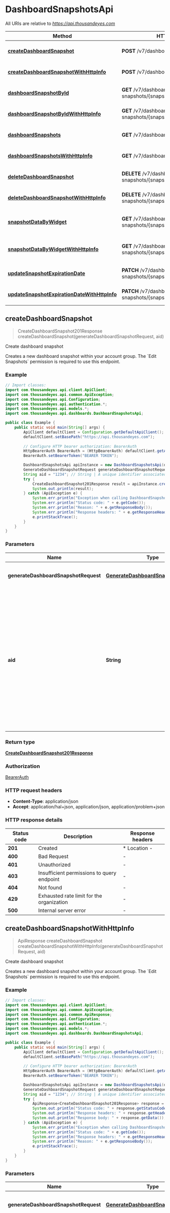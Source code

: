# DashboardSnapshotsApi

All URIs are relative to *https://api.thousandeyes.com*

| Method | HTTP request | Description |
|------------- | ------------- | -------------|
| [**createDashboardSnapshot**](DashboardSnapshotsApi.md#createDashboardSnapshot) | **POST** /v7/dashboard-snapshots | Create dashboard snapshot |
| [**createDashboardSnapshotWithHttpInfo**](DashboardSnapshotsApi.md#createDashboardSnapshotWithHttpInfo) | **POST** /v7/dashboard-snapshots | Create dashboard snapshot |
| [**dashboardSnapshotById**](DashboardSnapshotsApi.md#dashboardSnapshotById) | **GET** /v7/dashboard-snapshots/{snapshotId} | Retrieve dashboard snapshot |
| [**dashboardSnapshotByIdWithHttpInfo**](DashboardSnapshotsApi.md#dashboardSnapshotByIdWithHttpInfo) | **GET** /v7/dashboard-snapshots/{snapshotId} | Retrieve dashboard snapshot |
| [**dashboardSnapshots**](DashboardSnapshotsApi.md#dashboardSnapshots) | **GET** /v7/dashboard-snapshots | List dashboard snapshots |
| [**dashboardSnapshotsWithHttpInfo**](DashboardSnapshotsApi.md#dashboardSnapshotsWithHttpInfo) | **GET** /v7/dashboard-snapshots | List dashboard snapshots |
| [**deleteDashboardSnapshot**](DashboardSnapshotsApi.md#deleteDashboardSnapshot) | **DELETE** /v7/dashboard-snapshots/{snapshotId} | Delete dashboard snapshot |
| [**deleteDashboardSnapshotWithHttpInfo**](DashboardSnapshotsApi.md#deleteDashboardSnapshotWithHttpInfo) | **DELETE** /v7/dashboard-snapshots/{snapshotId} | Delete dashboard snapshot |
| [**snapshotDataByWidget**](DashboardSnapshotsApi.md#snapshotDataByWidget) | **GET** /v7/dashboard-snapshots/{snapshotId}/widgets/{widgetId} | Retrieve dashboard snapshot data |
| [**snapshotDataByWidgetWithHttpInfo**](DashboardSnapshotsApi.md#snapshotDataByWidgetWithHttpInfo) | **GET** /v7/dashboard-snapshots/{snapshotId}/widgets/{widgetId} | Retrieve dashboard snapshot data |
| [**updateSnapshotExpirationDate**](DashboardSnapshotsApi.md#updateSnapshotExpirationDate) | **PATCH** /v7/dashboard-snapshots/{snapshotId} | Update snapshot expiration |
| [**updateSnapshotExpirationDateWithHttpInfo**](DashboardSnapshotsApi.md#updateSnapshotExpirationDateWithHttpInfo) | **PATCH** /v7/dashboard-snapshots/{snapshotId} | Update snapshot expiration |



## createDashboardSnapshot

> CreateDashboardSnapshot201Response createDashboardSnapshot(generateDashboardSnapshotRequest, aid)

Create dashboard snapshot

Creates a new dashboard snapshot within your account group. The &#x60;Edit Snapshots&#x60; permission is required to use this endpoint. 

### Example

```java
// Import classes:
import com.thousandeyes.api.client.ApiClient;
import com.thousandeyes.api.common.ApiException;
import com.thousandeyes.api.Configuration;
import com.thousandeyes.api.authentication.*;
import com.thousandeyes.api.models.*;
import com.thousandeyes.api.dashboards.DashboardSnapshotsApi;

public class Example {
    public static void main(String[] args) {
        ApiClient defaultClient = Configuration.getDefaultApiClient();
        defaultClient.setBasePath("https://api.thousandeyes.com");
        
        // Configure HTTP bearer authorization: BearerAuth
        HttpBearerAuth BearerAuth = (HttpBearerAuth) defaultClient.getAuthentication("BearerAuth");
        BearerAuth.setBearerToken("BEARER TOKEN");

        DashboardSnapshotsApi apiInstance = new DashboardSnapshotsApi(defaultClient);
        GenerateDashboardSnapshotRequest generateDashboardSnapshotRequest = new GenerateDashboardSnapshotRequest(); // GenerateDashboardSnapshotRequest | Request body schema to create a dashboard snapshot.
        String aid = "1234"; // String | A unique identifier associated with your account group. You can retrieve your `AccountGroupId` from the `/account-groups` endpoint. Note that you must be assigned to the target account group. Specifying this parameter without being assigned to the target account group will result in an error response.
        try {
            CreateDashboardSnapshot201Response result = apiInstance.createDashboardSnapshot(generateDashboardSnapshotRequest, aid);
            System.out.println(result);
        } catch (ApiException e) {
            System.err.println("Exception when calling DashboardSnapshotsApi#createDashboardSnapshot");
            System.err.println("Status code: " + e.getCode());
            System.err.println("Reason: " + e.getResponseBody());
            System.err.println("Response headers: " + e.getResponseHeaders());
            e.printStackTrace();
        }
    }
}
```

### Parameters


| Name | Type | Description  | Notes |
|------------- | ------------- | ------------- | -------------|
| **generateDashboardSnapshotRequest** | [**GenerateDashboardSnapshotRequest**](GenerateDashboardSnapshotRequest.md)| Request body schema to create a dashboard snapshot. | |
| **aid** | **String**| A unique identifier associated with your account group. You can retrieve your &#x60;AccountGroupId&#x60; from the &#x60;/account-groups&#x60; endpoint. Note that you must be assigned to the target account group. Specifying this parameter without being assigned to the target account group will result in an error response. | [optional] |

### Return type

[**CreateDashboardSnapshot201Response**](CreateDashboardSnapshot201Response.md)


### Authorization

[BearerAuth](../README.md#BearerAuth)

### HTTP request headers

- **Content-Type**: application/json
- **Accept**: application/hal+json, application/json, application/problem+json

### HTTP response details
| Status code | Description | Response headers |
|-------------|-------------|------------------|
| **201** | Created |  * Location -  <br>  |
| **400** | Bad Request |  -  |
| **401** | Unauthorized |  -  |
| **403** | Insufficient permissions to query endpoint |  -  |
| **404** | Not found |  -  |
| **429** | Exhausted rate limit for the organization |  -  |
| **500** | Internal server error |  -  |

## createDashboardSnapshotWithHttpInfo

> ApiResponse<CreateDashboardSnapshot201Response> createDashboardSnapshot createDashboardSnapshotWithHttpInfo(generateDashboardSnapshotRequest, aid)

Create dashboard snapshot

Creates a new dashboard snapshot within your account group. The &#x60;Edit Snapshots&#x60; permission is required to use this endpoint. 

### Example

```java
// Import classes:
import com.thousandeyes.api.client.ApiClient;
import com.thousandeyes.api.common.ApiException;
import com.thousandeyes.api.common.ApiResponse;
import com.thousandeyes.api.Configuration;
import com.thousandeyes.api.authentication.*;
import com.thousandeyes.api.models.*;
import com.thousandeyes.api.dashboards.DashboardSnapshotsApi;

public class Example {
    public static void main(String[] args) {
        ApiClient defaultClient = Configuration.getDefaultApiClient();
        defaultClient.setBasePath("https://api.thousandeyes.com");
        
        // Configure HTTP bearer authorization: BearerAuth
        HttpBearerAuth BearerAuth = (HttpBearerAuth) defaultClient.getAuthentication("BearerAuth");
        BearerAuth.setBearerToken("BEARER TOKEN");

        DashboardSnapshotsApi apiInstance = new DashboardSnapshotsApi(defaultClient);
        GenerateDashboardSnapshotRequest generateDashboardSnapshotRequest = new GenerateDashboardSnapshotRequest(); // GenerateDashboardSnapshotRequest | Request body schema to create a dashboard snapshot.
        String aid = "1234"; // String | A unique identifier associated with your account group. You can retrieve your `AccountGroupId` from the `/account-groups` endpoint. Note that you must be assigned to the target account group. Specifying this parameter without being assigned to the target account group will result in an error response.
        try {
            ApiResponse<CreateDashboardSnapshot201Response> response = apiInstance.createDashboardSnapshotWithHttpInfo(generateDashboardSnapshotRequest, aid);
            System.out.println("Status code: " + response.getStatusCode());
            System.out.println("Response headers: " + response.getHeaders());
            System.out.println("Response body: " + response.getData());
        } catch (ApiException e) {
            System.err.println("Exception when calling DashboardSnapshotsApi#createDashboardSnapshot");
            System.err.println("Status code: " + e.getCode());
            System.err.println("Response headers: " + e.getResponseHeaders());
            System.err.println("Reason: " + e.getResponseBody());
            e.printStackTrace();
        }
    }
}
```

### Parameters


| Name | Type | Description  | Notes |
|------------- | ------------- | ------------- | -------------|
| **generateDashboardSnapshotRequest** | [**GenerateDashboardSnapshotRequest**](GenerateDashboardSnapshotRequest.md)| Request body schema to create a dashboard snapshot. | |
| **aid** | **String**| A unique identifier associated with your account group. You can retrieve your &#x60;AccountGroupId&#x60; from the &#x60;/account-groups&#x60; endpoint. Note that you must be assigned to the target account group. Specifying this parameter without being assigned to the target account group will result in an error response. | [optional] |

### Return type

ApiResponse<[**CreateDashboardSnapshot201Response**](CreateDashboardSnapshot201Response.md)>


### Authorization

[BearerAuth](../README.md#BearerAuth)

### HTTP request headers

- **Content-Type**: application/json
- **Accept**: application/hal+json, application/json, application/problem+json

### HTTP response details
| Status code | Description | Response headers |
|-------------|-------------|------------------|
| **201** | Created |  * Location -  <br>  |
| **400** | Bad Request |  -  |
| **401** | Unauthorized |  -  |
| **403** | Insufficient permissions to query endpoint |  -  |
| **404** | Not found |  -  |
| **429** | Exhausted rate limit for the organization |  -  |
| **500** | Internal server error |  -  |


## dashboardSnapshotById

> ApiDashboardSnapshot dashboardSnapshotById(snapshotId, aid)

Retrieve dashboard snapshot

This endpoint returns a list of widgets configured in dashboard snapshot configured in ThousandEyes. Seed this endpoint with a snapshotId found from the /dashboard-snapshots endpoint. This endpoint requires the &#x60;View Snapshots&#x60; permission be assigned to the role of the user accessing this endpoint. Returns a list of widgets configured within a dashboard snapshot. Use the &#x60;snapshotId&#x60; obtained from the &#x60;/dashboard-snapshots&#x60; endpoint. The &#x60;View Snapshots&#x60; permission is required to use this endpoint.\&quot;

### Example

```java
// Import classes:
import com.thousandeyes.api.client.ApiClient;
import com.thousandeyes.api.common.ApiException;
import com.thousandeyes.api.Configuration;
import com.thousandeyes.api.authentication.*;
import com.thousandeyes.api.models.*;
import com.thousandeyes.api.dashboards.DashboardSnapshotsApi;

public class Example {
    public static void main(String[] args) {
        ApiClient defaultClient = Configuration.getDefaultApiClient();
        defaultClient.setBasePath("https://api.thousandeyes.com");
        
        // Configure HTTP bearer authorization: BearerAuth
        HttpBearerAuth BearerAuth = (HttpBearerAuth) defaultClient.getAuthentication("BearerAuth");
        BearerAuth.setBearerToken("BEARER TOKEN");

        DashboardSnapshotsApi apiInstance = new DashboardSnapshotsApi(defaultClient);
        String snapshotId = "d28bb71f-5a47-4783-8f12-d4b115e61b0c"; // String | A Identifier for a dashboard snapshot which can be obtained from the `/dashboards-snapshots` endpoint.
        String aid = "1234"; // String | A unique identifier associated with your account group. You can retrieve your `AccountGroupId` from the `/account-groups` endpoint. Note that you must be assigned to the target account group. Specifying this parameter without being assigned to the target account group will result in an error response.
        try {
            ApiDashboardSnapshot result = apiInstance.dashboardSnapshotById(snapshotId, aid);
            System.out.println(result);
        } catch (ApiException e) {
            System.err.println("Exception when calling DashboardSnapshotsApi#dashboardSnapshotById");
            System.err.println("Status code: " + e.getCode());
            System.err.println("Reason: " + e.getResponseBody());
            System.err.println("Response headers: " + e.getResponseHeaders());
            e.printStackTrace();
        }
    }
}
```

### Parameters


| Name | Type | Description  | Notes |
|------------- | ------------- | ------------- | -------------|
| **snapshotId** | **String**| A Identifier for a dashboard snapshot which can be obtained from the &#x60;/dashboards-snapshots&#x60; endpoint. | |
| **aid** | **String**| A unique identifier associated with your account group. You can retrieve your &#x60;AccountGroupId&#x60; from the &#x60;/account-groups&#x60; endpoint. Note that you must be assigned to the target account group. Specifying this parameter without being assigned to the target account group will result in an error response. | [optional] |

### Return type

[**ApiDashboardSnapshot**](ApiDashboardSnapshot.md)


### Authorization

[BearerAuth](../README.md#BearerAuth)

### HTTP request headers

- **Content-Type**: Not defined
- **Accept**: application/hal+json, application/json, application/problem+json

### HTTP response details
| Status code | Description | Response headers |
|-------------|-------------|------------------|
| **200** | OK |  -  |
| **400** | Bad Request |  -  |
| **401** | Unauthorized |  -  |
| **403** | Insufficient permissions to query endpoint |  -  |
| **404** | Not found |  -  |
| **429** | Exhausted rate limit for the organization |  -  |
| **500** | Internal server error |  -  |

## dashboardSnapshotByIdWithHttpInfo

> ApiResponse<ApiDashboardSnapshot> dashboardSnapshotById dashboardSnapshotByIdWithHttpInfo(snapshotId, aid)

Retrieve dashboard snapshot

This endpoint returns a list of widgets configured in dashboard snapshot configured in ThousandEyes. Seed this endpoint with a snapshotId found from the /dashboard-snapshots endpoint. This endpoint requires the &#x60;View Snapshots&#x60; permission be assigned to the role of the user accessing this endpoint. Returns a list of widgets configured within a dashboard snapshot. Use the &#x60;snapshotId&#x60; obtained from the &#x60;/dashboard-snapshots&#x60; endpoint. The &#x60;View Snapshots&#x60; permission is required to use this endpoint.\&quot;

### Example

```java
// Import classes:
import com.thousandeyes.api.client.ApiClient;
import com.thousandeyes.api.common.ApiException;
import com.thousandeyes.api.common.ApiResponse;
import com.thousandeyes.api.Configuration;
import com.thousandeyes.api.authentication.*;
import com.thousandeyes.api.models.*;
import com.thousandeyes.api.dashboards.DashboardSnapshotsApi;

public class Example {
    public static void main(String[] args) {
        ApiClient defaultClient = Configuration.getDefaultApiClient();
        defaultClient.setBasePath("https://api.thousandeyes.com");
        
        // Configure HTTP bearer authorization: BearerAuth
        HttpBearerAuth BearerAuth = (HttpBearerAuth) defaultClient.getAuthentication("BearerAuth");
        BearerAuth.setBearerToken("BEARER TOKEN");

        DashboardSnapshotsApi apiInstance = new DashboardSnapshotsApi(defaultClient);
        String snapshotId = "d28bb71f-5a47-4783-8f12-d4b115e61b0c"; // String | A Identifier for a dashboard snapshot which can be obtained from the `/dashboards-snapshots` endpoint.
        String aid = "1234"; // String | A unique identifier associated with your account group. You can retrieve your `AccountGroupId` from the `/account-groups` endpoint. Note that you must be assigned to the target account group. Specifying this parameter without being assigned to the target account group will result in an error response.
        try {
            ApiResponse<ApiDashboardSnapshot> response = apiInstance.dashboardSnapshotByIdWithHttpInfo(snapshotId, aid);
            System.out.println("Status code: " + response.getStatusCode());
            System.out.println("Response headers: " + response.getHeaders());
            System.out.println("Response body: " + response.getData());
        } catch (ApiException e) {
            System.err.println("Exception when calling DashboardSnapshotsApi#dashboardSnapshotById");
            System.err.println("Status code: " + e.getCode());
            System.err.println("Response headers: " + e.getResponseHeaders());
            System.err.println("Reason: " + e.getResponseBody());
            e.printStackTrace();
        }
    }
}
```

### Parameters


| Name | Type | Description  | Notes |
|------------- | ------------- | ------------- | -------------|
| **snapshotId** | **String**| A Identifier for a dashboard snapshot which can be obtained from the &#x60;/dashboards-snapshots&#x60; endpoint. | |
| **aid** | **String**| A unique identifier associated with your account group. You can retrieve your &#x60;AccountGroupId&#x60; from the &#x60;/account-groups&#x60; endpoint. Note that you must be assigned to the target account group. Specifying this parameter without being assigned to the target account group will result in an error response. | [optional] |

### Return type

ApiResponse<[**ApiDashboardSnapshot**](ApiDashboardSnapshot.md)>


### Authorization

[BearerAuth](../README.md#BearerAuth)

### HTTP request headers

- **Content-Type**: Not defined
- **Accept**: application/hal+json, application/json, application/problem+json

### HTTP response details
| Status code | Description | Response headers |
|-------------|-------------|------------------|
| **200** | OK |  -  |
| **400** | Bad Request |  -  |
| **401** | Unauthorized |  -  |
| **403** | Insufficient permissions to query endpoint |  -  |
| **404** | Not found |  -  |
| **429** | Exhausted rate limit for the organization |  -  |
| **500** | Internal server error |  -  |


## dashboardSnapshots

> DashboardSnapshots200Response dashboardSnapshots(aid, dashboardId, cursor)

List dashboard snapshots

Returns a list of dashboard snapshots within your account group. Use this data to identify a specific dashboard snapshot, which can be used in other endpoints to access aggregated data. The &#x60;View Snapshots&#x60; permission is required to use this endpoint.\&quot; 

### Example

```java
// Import classes:
import com.thousandeyes.api.client.ApiClient;
import com.thousandeyes.api.common.ApiException;
import com.thousandeyes.api.Configuration;
import com.thousandeyes.api.authentication.*;
import com.thousandeyes.api.models.*;
import com.thousandeyes.api.dashboards.DashboardSnapshotsApi;

public class Example {
    public static void main(String[] args) {
        ApiClient defaultClient = Configuration.getDefaultApiClient();
        defaultClient.setBasePath("https://api.thousandeyes.com");
        
        // Configure HTTP bearer authorization: BearerAuth
        HttpBearerAuth BearerAuth = (HttpBearerAuth) defaultClient.getAuthentication("BearerAuth");
        BearerAuth.setBearerToken("BEARER TOKEN");

        DashboardSnapshotsApi apiInstance = new DashboardSnapshotsApi(defaultClient);
        String aid = "1234"; // String | A unique identifier associated with your account group. You can retrieve your `AccountGroupId` from the `/account-groups` endpoint. Note that you must be assigned to the target account group. Specifying this parameter without being assigned to the target account group will result in an error response.
        String dashboardId = "646f4d2ce3c99b0536c3821e"; // String | 
        String cursor = "cursor_example"; // String | (Optional) Opaque cursor used for pagination. Clients should use `next` value from `_links` instead of this parameter.
        try {
            DashboardSnapshots200Response result = apiInstance.dashboardSnapshots(aid, dashboardId, cursor);
            System.out.println(result);
        } catch (ApiException e) {
            System.err.println("Exception when calling DashboardSnapshotsApi#dashboardSnapshots");
            System.err.println("Status code: " + e.getCode());
            System.err.println("Reason: " + e.getResponseBody());
            System.err.println("Response headers: " + e.getResponseHeaders());
            e.printStackTrace();
        }
    }
}
```

### Parameters


| Name | Type | Description  | Notes |
|------------- | ------------- | ------------- | -------------|
| **aid** | **String**| A unique identifier associated with your account group. You can retrieve your &#x60;AccountGroupId&#x60; from the &#x60;/account-groups&#x60; endpoint. Note that you must be assigned to the target account group. Specifying this parameter without being assigned to the target account group will result in an error response. | [optional] |
| **dashboardId** | **String**|  | [optional] |
| **cursor** | **String**| (Optional) Opaque cursor used for pagination. Clients should use &#x60;next&#x60; value from &#x60;_links&#x60; instead of this parameter. | [optional] |

### Return type

[**DashboardSnapshots200Response**](DashboardSnapshots200Response.md)


### Authorization

[BearerAuth](../README.md#BearerAuth)

### HTTP request headers

- **Content-Type**: Not defined
- **Accept**: application/hal+json, application/json, application/problem+json

### HTTP response details
| Status code | Description | Response headers |
|-------------|-------------|------------------|
| **200** | OK |  -  |
| **400** | Bad Request |  -  |
| **401** | Unauthorized |  -  |
| **403** | Insufficient permissions to query endpoint |  -  |
| **404** | Not found |  -  |
| **429** | Exhausted rate limit for the organization |  -  |
| **500** | Internal server error |  -  |

## dashboardSnapshotsWithHttpInfo

> ApiResponse<DashboardSnapshots200Response> dashboardSnapshots dashboardSnapshotsWithHttpInfo(aid, dashboardId, cursor)

List dashboard snapshots

Returns a list of dashboard snapshots within your account group. Use this data to identify a specific dashboard snapshot, which can be used in other endpoints to access aggregated data. The &#x60;View Snapshots&#x60; permission is required to use this endpoint.\&quot; 

### Example

```java
// Import classes:
import com.thousandeyes.api.client.ApiClient;
import com.thousandeyes.api.common.ApiException;
import com.thousandeyes.api.common.ApiResponse;
import com.thousandeyes.api.Configuration;
import com.thousandeyes.api.authentication.*;
import com.thousandeyes.api.models.*;
import com.thousandeyes.api.dashboards.DashboardSnapshotsApi;

public class Example {
    public static void main(String[] args) {
        ApiClient defaultClient = Configuration.getDefaultApiClient();
        defaultClient.setBasePath("https://api.thousandeyes.com");
        
        // Configure HTTP bearer authorization: BearerAuth
        HttpBearerAuth BearerAuth = (HttpBearerAuth) defaultClient.getAuthentication("BearerAuth");
        BearerAuth.setBearerToken("BEARER TOKEN");

        DashboardSnapshotsApi apiInstance = new DashboardSnapshotsApi(defaultClient);
        String aid = "1234"; // String | A unique identifier associated with your account group. You can retrieve your `AccountGroupId` from the `/account-groups` endpoint. Note that you must be assigned to the target account group. Specifying this parameter without being assigned to the target account group will result in an error response.
        String dashboardId = "646f4d2ce3c99b0536c3821e"; // String | 
        String cursor = "cursor_example"; // String | (Optional) Opaque cursor used for pagination. Clients should use `next` value from `_links` instead of this parameter.
        try {
            ApiResponse<DashboardSnapshots200Response> response = apiInstance.dashboardSnapshotsWithHttpInfo(aid, dashboardId, cursor);
            System.out.println("Status code: " + response.getStatusCode());
            System.out.println("Response headers: " + response.getHeaders());
            System.out.println("Response body: " + response.getData());
        } catch (ApiException e) {
            System.err.println("Exception when calling DashboardSnapshotsApi#dashboardSnapshots");
            System.err.println("Status code: " + e.getCode());
            System.err.println("Response headers: " + e.getResponseHeaders());
            System.err.println("Reason: " + e.getResponseBody());
            e.printStackTrace();
        }
    }
}
```

### Parameters


| Name | Type | Description  | Notes |
|------------- | ------------- | ------------- | -------------|
| **aid** | **String**| A unique identifier associated with your account group. You can retrieve your &#x60;AccountGroupId&#x60; from the &#x60;/account-groups&#x60; endpoint. Note that you must be assigned to the target account group. Specifying this parameter without being assigned to the target account group will result in an error response. | [optional] |
| **dashboardId** | **String**|  | [optional] |
| **cursor** | **String**| (Optional) Opaque cursor used for pagination. Clients should use &#x60;next&#x60; value from &#x60;_links&#x60; instead of this parameter. | [optional] |

### Return type

ApiResponse<[**DashboardSnapshots200Response**](DashboardSnapshots200Response.md)>


### Authorization

[BearerAuth](../README.md#BearerAuth)

### HTTP request headers

- **Content-Type**: Not defined
- **Accept**: application/hal+json, application/json, application/problem+json

### HTTP response details
| Status code | Description | Response headers |
|-------------|-------------|------------------|
| **200** | OK |  -  |
| **400** | Bad Request |  -  |
| **401** | Unauthorized |  -  |
| **403** | Insufficient permissions to query endpoint |  -  |
| **404** | Not found |  -  |
| **429** | Exhausted rate limit for the organization |  -  |
| **500** | Internal server error |  -  |


## deleteDashboardSnapshot

> void deleteDashboardSnapshot(snapshotId, aid)

Delete dashboard snapshot

Deletes a dashboard snapshot using the &#x60;snapshotId&#x60; provided in the request. Users with the &#x60;Edit reports for all users in account group&#x60; permission (Account Admin) can delete any dashboard snapshot. 

### Example

```java
// Import classes:
import com.thousandeyes.api.client.ApiClient;
import com.thousandeyes.api.common.ApiException;
import com.thousandeyes.api.Configuration;
import com.thousandeyes.api.authentication.*;
import com.thousandeyes.api.models.*;
import com.thousandeyes.api.dashboards.DashboardSnapshotsApi;

public class Example {
    public static void main(String[] args) {
        ApiClient defaultClient = Configuration.getDefaultApiClient();
        defaultClient.setBasePath("https://api.thousandeyes.com");
        
        // Configure HTTP bearer authorization: BearerAuth
        HttpBearerAuth BearerAuth = (HttpBearerAuth) defaultClient.getAuthentication("BearerAuth");
        BearerAuth.setBearerToken("BEARER TOKEN");

        DashboardSnapshotsApi apiInstance = new DashboardSnapshotsApi(defaultClient);
        String snapshotId = "d28bb71f-5a47-4783-8f12-d4b115e61b0c"; // String | A Identifier for a dashboard snapshot which can be obtained from the `/dashboards-snapshots` endpoint.
        String aid = "1234"; // String | A unique identifier associated with your account group. You can retrieve your `AccountGroupId` from the `/account-groups` endpoint. Note that you must be assigned to the target account group. Specifying this parameter without being assigned to the target account group will result in an error response.
        try {
            apiInstance.deleteDashboardSnapshot(snapshotId, aid);
        } catch (ApiException e) {
            System.err.println("Exception when calling DashboardSnapshotsApi#deleteDashboardSnapshot");
            System.err.println("Status code: " + e.getCode());
            System.err.println("Reason: " + e.getResponseBody());
            System.err.println("Response headers: " + e.getResponseHeaders());
            e.printStackTrace();
        }
    }
}
```

### Parameters


| Name | Type | Description  | Notes |
|------------- | ------------- | ------------- | -------------|
| **snapshotId** | **String**| A Identifier for a dashboard snapshot which can be obtained from the &#x60;/dashboards-snapshots&#x60; endpoint. | |
| **aid** | **String**| A unique identifier associated with your account group. You can retrieve your &#x60;AccountGroupId&#x60; from the &#x60;/account-groups&#x60; endpoint. Note that you must be assigned to the target account group. Specifying this parameter without being assigned to the target account group will result in an error response. | [optional] |

### Return type


null (empty response body)

### Authorization

[BearerAuth](../README.md#BearerAuth)

### HTTP request headers

- **Content-Type**: Not defined
- **Accept**: application/problem+json

### HTTP response details
| Status code | Description | Response headers |
|-------------|-------------|------------------|
| **204** | No content |  -  |
| **400** | Bad Request |  -  |
| **401** | Unauthorized |  -  |
| **403** | Insufficient permissions to query endpoint |  -  |
| **404** | Not found |  -  |
| **429** | Exhausted rate limit for the organization |  -  |
| **500** | Internal server error |  -  |

## deleteDashboardSnapshotWithHttpInfo

> ApiResponse<Void> deleteDashboardSnapshot deleteDashboardSnapshotWithHttpInfo(snapshotId, aid)

Delete dashboard snapshot

Deletes a dashboard snapshot using the &#x60;snapshotId&#x60; provided in the request. Users with the &#x60;Edit reports for all users in account group&#x60; permission (Account Admin) can delete any dashboard snapshot. 

### Example

```java
// Import classes:
import com.thousandeyes.api.client.ApiClient;
import com.thousandeyes.api.common.ApiException;
import com.thousandeyes.api.common.ApiResponse;
import com.thousandeyes.api.Configuration;
import com.thousandeyes.api.authentication.*;
import com.thousandeyes.api.models.*;
import com.thousandeyes.api.dashboards.DashboardSnapshotsApi;

public class Example {
    public static void main(String[] args) {
        ApiClient defaultClient = Configuration.getDefaultApiClient();
        defaultClient.setBasePath("https://api.thousandeyes.com");
        
        // Configure HTTP bearer authorization: BearerAuth
        HttpBearerAuth BearerAuth = (HttpBearerAuth) defaultClient.getAuthentication("BearerAuth");
        BearerAuth.setBearerToken("BEARER TOKEN");

        DashboardSnapshotsApi apiInstance = new DashboardSnapshotsApi(defaultClient);
        String snapshotId = "d28bb71f-5a47-4783-8f12-d4b115e61b0c"; // String | A Identifier for a dashboard snapshot which can be obtained from the `/dashboards-snapshots` endpoint.
        String aid = "1234"; // String | A unique identifier associated with your account group. You can retrieve your `AccountGroupId` from the `/account-groups` endpoint. Note that you must be assigned to the target account group. Specifying this parameter without being assigned to the target account group will result in an error response.
        try {
            ApiResponse<Void> response = apiInstance.deleteDashboardSnapshotWithHttpInfo(snapshotId, aid);
            System.out.println("Status code: " + response.getStatusCode());
            System.out.println("Response headers: " + response.getHeaders());
        } catch (ApiException e) {
            System.err.println("Exception when calling DashboardSnapshotsApi#deleteDashboardSnapshot");
            System.err.println("Status code: " + e.getCode());
            System.err.println("Response headers: " + e.getResponseHeaders());
            System.err.println("Reason: " + e.getResponseBody());
            e.printStackTrace();
        }
    }
}
```

### Parameters


| Name | Type | Description  | Notes |
|------------- | ------------- | ------------- | -------------|
| **snapshotId** | **String**| A Identifier for a dashboard snapshot which can be obtained from the &#x60;/dashboards-snapshots&#x60; endpoint. | |
| **aid** | **String**| A unique identifier associated with your account group. You can retrieve your &#x60;AccountGroupId&#x60; from the &#x60;/account-groups&#x60; endpoint. Note that you must be assigned to the target account group. Specifying this parameter without being assigned to the target account group will result in an error response. | [optional] |

### Return type


ApiResponse<Void>

### Authorization

[BearerAuth](../README.md#BearerAuth)

### HTTP request headers

- **Content-Type**: Not defined
- **Accept**: application/problem+json

### HTTP response details
| Status code | Description | Response headers |
|-------------|-------------|------------------|
| **204** | No content |  -  |
| **400** | Bad Request |  -  |
| **401** | Unauthorized |  -  |
| **403** | Insufficient permissions to query endpoint |  -  |
| **404** | Not found |  -  |
| **429** | Exhausted rate limit for the organization |  -  |
| **500** | Internal server error |  -  |


## snapshotDataByWidget

> SnapshotDataByWidget200Response snapshotDataByWidget(snapshotId, widgetId, aid)

Retrieve dashboard snapshot data

Returns actual metrics used in the generation of a dashboard snapshot. 

### Example

```java
// Import classes:
import com.thousandeyes.api.client.ApiClient;
import com.thousandeyes.api.common.ApiException;
import com.thousandeyes.api.Configuration;
import com.thousandeyes.api.authentication.*;
import com.thousandeyes.api.models.*;
import com.thousandeyes.api.dashboards.DashboardSnapshotsApi;

public class Example {
    public static void main(String[] args) {
        ApiClient defaultClient = Configuration.getDefaultApiClient();
        defaultClient.setBasePath("https://api.thousandeyes.com");
        
        // Configure HTTP bearer authorization: BearerAuth
        HttpBearerAuth BearerAuth = (HttpBearerAuth) defaultClient.getAuthentication("BearerAuth");
        BearerAuth.setBearerToken("BEARER TOKEN");

        DashboardSnapshotsApi apiInstance = new DashboardSnapshotsApi(defaultClient);
        String snapshotId = "d28bb71f-5a47-4783-8f12-d4b115e61b0c"; // String | A Identifier for a dashboard snapshot which can be obtained from the `/dashboards-snapshots` endpoint.
        String widgetId = "unpmg"; // String | A Identifier for a widget.
        String aid = "1234"; // String | A unique identifier associated with your account group. You can retrieve your `AccountGroupId` from the `/account-groups` endpoint. Note that you must be assigned to the target account group. Specifying this parameter without being assigned to the target account group will result in an error response.
        try {
            SnapshotDataByWidget200Response result = apiInstance.snapshotDataByWidget(snapshotId, widgetId, aid);
            System.out.println(result);
        } catch (ApiException e) {
            System.err.println("Exception when calling DashboardSnapshotsApi#snapshotDataByWidget");
            System.err.println("Status code: " + e.getCode());
            System.err.println("Reason: " + e.getResponseBody());
            System.err.println("Response headers: " + e.getResponseHeaders());
            e.printStackTrace();
        }
    }
}
```

### Parameters


| Name | Type | Description  | Notes |
|------------- | ------------- | ------------- | -------------|
| **snapshotId** | **String**| A Identifier for a dashboard snapshot which can be obtained from the &#x60;/dashboards-snapshots&#x60; endpoint. | |
| **widgetId** | **String**| A Identifier for a widget. | |
| **aid** | **String**| A unique identifier associated with your account group. You can retrieve your &#x60;AccountGroupId&#x60; from the &#x60;/account-groups&#x60; endpoint. Note that you must be assigned to the target account group. Specifying this parameter without being assigned to the target account group will result in an error response. | [optional] |

### Return type

[**SnapshotDataByWidget200Response**](SnapshotDataByWidget200Response.md)


### Authorization

[BearerAuth](../README.md#BearerAuth)

### HTTP request headers

- **Content-Type**: Not defined
- **Accept**: application/hal+json, application/json, application/problem+json

### HTTP response details
| Status code | Description | Response headers |
|-------------|-------------|------------------|
| **200** | OK |  -  |
| **400** | Bad Request |  -  |
| **401** | Unauthorized |  -  |
| **403** | Insufficient permissions to query endpoint |  -  |
| **404** | Not found |  -  |
| **429** | Exhausted rate limit for the organization |  -  |
| **500** | Internal server error |  -  |

## snapshotDataByWidgetWithHttpInfo

> ApiResponse<SnapshotDataByWidget200Response> snapshotDataByWidget snapshotDataByWidgetWithHttpInfo(snapshotId, widgetId, aid)

Retrieve dashboard snapshot data

Returns actual metrics used in the generation of a dashboard snapshot. 

### Example

```java
// Import classes:
import com.thousandeyes.api.client.ApiClient;
import com.thousandeyes.api.common.ApiException;
import com.thousandeyes.api.common.ApiResponse;
import com.thousandeyes.api.Configuration;
import com.thousandeyes.api.authentication.*;
import com.thousandeyes.api.models.*;
import com.thousandeyes.api.dashboards.DashboardSnapshotsApi;

public class Example {
    public static void main(String[] args) {
        ApiClient defaultClient = Configuration.getDefaultApiClient();
        defaultClient.setBasePath("https://api.thousandeyes.com");
        
        // Configure HTTP bearer authorization: BearerAuth
        HttpBearerAuth BearerAuth = (HttpBearerAuth) defaultClient.getAuthentication("BearerAuth");
        BearerAuth.setBearerToken("BEARER TOKEN");

        DashboardSnapshotsApi apiInstance = new DashboardSnapshotsApi(defaultClient);
        String snapshotId = "d28bb71f-5a47-4783-8f12-d4b115e61b0c"; // String | A Identifier for a dashboard snapshot which can be obtained from the `/dashboards-snapshots` endpoint.
        String widgetId = "unpmg"; // String | A Identifier for a widget.
        String aid = "1234"; // String | A unique identifier associated with your account group. You can retrieve your `AccountGroupId` from the `/account-groups` endpoint. Note that you must be assigned to the target account group. Specifying this parameter without being assigned to the target account group will result in an error response.
        try {
            ApiResponse<SnapshotDataByWidget200Response> response = apiInstance.snapshotDataByWidgetWithHttpInfo(snapshotId, widgetId, aid);
            System.out.println("Status code: " + response.getStatusCode());
            System.out.println("Response headers: " + response.getHeaders());
            System.out.println("Response body: " + response.getData());
        } catch (ApiException e) {
            System.err.println("Exception when calling DashboardSnapshotsApi#snapshotDataByWidget");
            System.err.println("Status code: " + e.getCode());
            System.err.println("Response headers: " + e.getResponseHeaders());
            System.err.println("Reason: " + e.getResponseBody());
            e.printStackTrace();
        }
    }
}
```

### Parameters


| Name | Type | Description  | Notes |
|------------- | ------------- | ------------- | -------------|
| **snapshotId** | **String**| A Identifier for a dashboard snapshot which can be obtained from the &#x60;/dashboards-snapshots&#x60; endpoint. | |
| **widgetId** | **String**| A Identifier for a widget. | |
| **aid** | **String**| A unique identifier associated with your account group. You can retrieve your &#x60;AccountGroupId&#x60; from the &#x60;/account-groups&#x60; endpoint. Note that you must be assigned to the target account group. Specifying this parameter without being assigned to the target account group will result in an error response. | [optional] |

### Return type

ApiResponse<[**SnapshotDataByWidget200Response**](SnapshotDataByWidget200Response.md)>


### Authorization

[BearerAuth](../README.md#BearerAuth)

### HTTP request headers

- **Content-Type**: Not defined
- **Accept**: application/hal+json, application/json, application/problem+json

### HTTP response details
| Status code | Description | Response headers |
|-------------|-------------|------------------|
| **200** | OK |  -  |
| **400** | Bad Request |  -  |
| **401** | Unauthorized |  -  |
| **403** | Insufficient permissions to query endpoint |  -  |
| **404** | Not found |  -  |
| **429** | Exhausted rate limit for the organization |  -  |
| **500** | Internal server error |  -  |


## updateSnapshotExpirationDate

> void updateSnapshotExpirationDate(snapshotId, updateSnapshotExpirationDateApiRequest, aid)

Update snapshot expiration

Updates the expiration date of a dashboard snapshot. The &#x60;Edit snapshots&#x60; permission is required to access this endpoint. 

### Example

```java
// Import classes:
import com.thousandeyes.api.client.ApiClient;
import com.thousandeyes.api.common.ApiException;
import com.thousandeyes.api.Configuration;
import com.thousandeyes.api.authentication.*;
import com.thousandeyes.api.models.*;
import com.thousandeyes.api.dashboards.DashboardSnapshotsApi;

public class Example {
    public static void main(String[] args) {
        ApiClient defaultClient = Configuration.getDefaultApiClient();
        defaultClient.setBasePath("https://api.thousandeyes.com");
        
        // Configure HTTP bearer authorization: BearerAuth
        HttpBearerAuth BearerAuth = (HttpBearerAuth) defaultClient.getAuthentication("BearerAuth");
        BearerAuth.setBearerToken("BEARER TOKEN");

        DashboardSnapshotsApi apiInstance = new DashboardSnapshotsApi(defaultClient);
        String snapshotId = "d28bb71f-5a47-4783-8f12-d4b115e61b0c"; // String | A Identifier for a dashboard snapshot which can be obtained from the `/dashboards-snapshots` endpoint.
        UpdateSnapshotExpirationDateApiRequest updateSnapshotExpirationDateApiRequest = new UpdateSnapshotExpirationDateApiRequest(); // UpdateSnapshotExpirationDateApiRequest | Request body schema to update a snapshot expiration.
        String aid = "1234"; // String | A unique identifier associated with your account group. You can retrieve your `AccountGroupId` from the `/account-groups` endpoint. Note that you must be assigned to the target account group. Specifying this parameter without being assigned to the target account group will result in an error response.
        try {
            apiInstance.updateSnapshotExpirationDate(snapshotId, updateSnapshotExpirationDateApiRequest, aid);
        } catch (ApiException e) {
            System.err.println("Exception when calling DashboardSnapshotsApi#updateSnapshotExpirationDate");
            System.err.println("Status code: " + e.getCode());
            System.err.println("Reason: " + e.getResponseBody());
            System.err.println("Response headers: " + e.getResponseHeaders());
            e.printStackTrace();
        }
    }
}
```

### Parameters


| Name | Type | Description  | Notes |
|------------- | ------------- | ------------- | -------------|
| **snapshotId** | **String**| A Identifier for a dashboard snapshot which can be obtained from the &#x60;/dashboards-snapshots&#x60; endpoint. | |
| **updateSnapshotExpirationDateApiRequest** | [**UpdateSnapshotExpirationDateApiRequest**](UpdateSnapshotExpirationDateApiRequest.md)| Request body schema to update a snapshot expiration. | |
| **aid** | **String**| A unique identifier associated with your account group. You can retrieve your &#x60;AccountGroupId&#x60; from the &#x60;/account-groups&#x60; endpoint. Note that you must be assigned to the target account group. Specifying this parameter without being assigned to the target account group will result in an error response. | [optional] |

### Return type


null (empty response body)

### Authorization

[BearerAuth](../README.md#BearerAuth)

### HTTP request headers

- **Content-Type**: application/json
- **Accept**: application/problem+json

### HTTP response details
| Status code | Description | Response headers |
|-------------|-------------|------------------|
| **204** | No content |  -  |
| **400** | Bad Request |  -  |
| **401** | Unauthorized |  -  |
| **403** | Insufficient permissions to query endpoint |  -  |
| **404** | Not found |  -  |
| **429** | Exhausted rate limit for the organization |  -  |
| **500** | Internal server error |  -  |

## updateSnapshotExpirationDateWithHttpInfo

> ApiResponse<Void> updateSnapshotExpirationDate updateSnapshotExpirationDateWithHttpInfo(snapshotId, updateSnapshotExpirationDateApiRequest, aid)

Update snapshot expiration

Updates the expiration date of a dashboard snapshot. The &#x60;Edit snapshots&#x60; permission is required to access this endpoint. 

### Example

```java
// Import classes:
import com.thousandeyes.api.client.ApiClient;
import com.thousandeyes.api.common.ApiException;
import com.thousandeyes.api.common.ApiResponse;
import com.thousandeyes.api.Configuration;
import com.thousandeyes.api.authentication.*;
import com.thousandeyes.api.models.*;
import com.thousandeyes.api.dashboards.DashboardSnapshotsApi;

public class Example {
    public static void main(String[] args) {
        ApiClient defaultClient = Configuration.getDefaultApiClient();
        defaultClient.setBasePath("https://api.thousandeyes.com");
        
        // Configure HTTP bearer authorization: BearerAuth
        HttpBearerAuth BearerAuth = (HttpBearerAuth) defaultClient.getAuthentication("BearerAuth");
        BearerAuth.setBearerToken("BEARER TOKEN");

        DashboardSnapshotsApi apiInstance = new DashboardSnapshotsApi(defaultClient);
        String snapshotId = "d28bb71f-5a47-4783-8f12-d4b115e61b0c"; // String | A Identifier for a dashboard snapshot which can be obtained from the `/dashboards-snapshots` endpoint.
        UpdateSnapshotExpirationDateApiRequest updateSnapshotExpirationDateApiRequest = new UpdateSnapshotExpirationDateApiRequest(); // UpdateSnapshotExpirationDateApiRequest | Request body schema to update a snapshot expiration.
        String aid = "1234"; // String | A unique identifier associated with your account group. You can retrieve your `AccountGroupId` from the `/account-groups` endpoint. Note that you must be assigned to the target account group. Specifying this parameter without being assigned to the target account group will result in an error response.
        try {
            ApiResponse<Void> response = apiInstance.updateSnapshotExpirationDateWithHttpInfo(snapshotId, updateSnapshotExpirationDateApiRequest, aid);
            System.out.println("Status code: " + response.getStatusCode());
            System.out.println("Response headers: " + response.getHeaders());
        } catch (ApiException e) {
            System.err.println("Exception when calling DashboardSnapshotsApi#updateSnapshotExpirationDate");
            System.err.println("Status code: " + e.getCode());
            System.err.println("Response headers: " + e.getResponseHeaders());
            System.err.println("Reason: " + e.getResponseBody());
            e.printStackTrace();
        }
    }
}
```

### Parameters


| Name | Type | Description  | Notes |
|------------- | ------------- | ------------- | -------------|
| **snapshotId** | **String**| A Identifier for a dashboard snapshot which can be obtained from the &#x60;/dashboards-snapshots&#x60; endpoint. | |
| **updateSnapshotExpirationDateApiRequest** | [**UpdateSnapshotExpirationDateApiRequest**](UpdateSnapshotExpirationDateApiRequest.md)| Request body schema to update a snapshot expiration. | |
| **aid** | **String**| A unique identifier associated with your account group. You can retrieve your &#x60;AccountGroupId&#x60; from the &#x60;/account-groups&#x60; endpoint. Note that you must be assigned to the target account group. Specifying this parameter without being assigned to the target account group will result in an error response. | [optional] |

### Return type


ApiResponse<Void>

### Authorization

[BearerAuth](../README.md#BearerAuth)

### HTTP request headers

- **Content-Type**: application/json
- **Accept**: application/problem+json

### HTTP response details
| Status code | Description | Response headers |
|-------------|-------------|------------------|
| **204** | No content |  -  |
| **400** | Bad Request |  -  |
| **401** | Unauthorized |  -  |
| **403** | Insufficient permissions to query endpoint |  -  |
| **404** | Not found |  -  |
| **429** | Exhausted rate limit for the organization |  -  |
| **500** | Internal server error |  -  |

